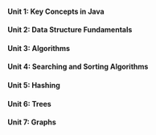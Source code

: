 #### Unit 1: Key Concepts in Java
#### Unit 2: Data Structure Fundamentals
#### Unit 3: Algorithms
#### Unit 4: Searching and Sorting Algorithms
#### Unit 5: Hashing
#### Unit 6: Trees
#### Unit 7: Graphs
